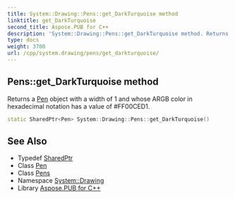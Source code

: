 ```yaml
---
title: System::Drawing::Pens::get_DarkTurquoise method
linktitle: get_DarkTurquoise
second_title: Aspose.PUB for C++
description: 'System::Drawing::Pens::get_DarkTurquoise method. Returns a Pen object with a width of 1 and whose ARGB color in hexadecimal notation has a value of #FF00CED1 in C++.'
type: docs
weight: 3700
url: /cpp/system.drawing/pens/get_darkturquoise/
---
```

## Pens::get_DarkTurquoise method


Returns a [Pen](../../pen/) object with a width of 1 and whose ARGB color in hexadecimal notation has a value of #FF00CED1.

```cpp
static SharedPtr<Pen> System::Drawing::Pens::get_DarkTurquoise()
```

## See Also

* Typedef [SharedPtr](../../../system/sharedptr/)
* Class [Pen](../../pen/)
* Class [Pens](../)
* Namespace [System::Drawing](../../)
* Library [Aspose.PUB for C++](../../../)
